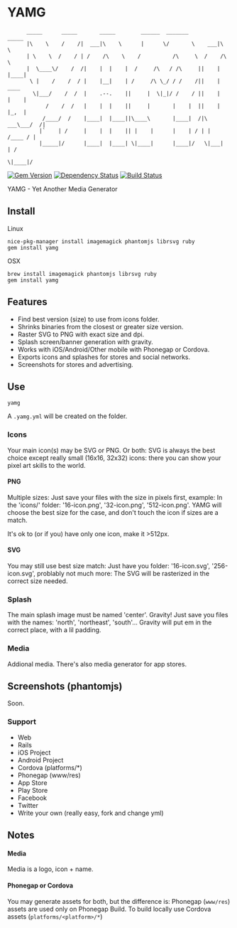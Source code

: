 # YAMG


          _____      _____       _____        ______  _______         _____
          |\    \    /    /|  ___|\    \      |      \/       \    ___|\    \
          | \    \  /    / | /    /\    \    /          /\     \  /    /\    \
          |  \____\/    /  /|    |  |    |  /     /\   / /\     ||    |  |____|
           \ |    /    /  / |    |__|    | /     /\ \_/ / /    /||    |    ____
            \|___/    /  /  |    .--.    ||     |  \|_|/ /    / ||    |   |    |
                /    /  /   |    |  |    ||     |       |    |  ||    |   |_,  |
               /____/  /    |____|  |____||\____\       |____|  /|\ ___\___/  /|
              |`    | /     |    |  |    || |    |      |    | / | |   /____ / |
              |_____|/      |____|  |____| \|____|      |____|/   \|___|    | /
                                                                      \|____|/


[![Gem Version](https://badge.fury.io/rb/yamg.png)](http://badge.fury.io/rb/yamg)
[![Dependency Status](https://gemnasium.com/nofxx/yamg.svg)](https://gemnasium.com/nofxx/yamg)
[![Build Status](https://travis-ci.org/nofxx/yamg.png?branch=master)](https://travis-ci.org/nofxx/yamg)

YAMG - Yet Another Media Generator



## Install

Linux

    nice-pkg-manager install imagemagick phantomjs librsvg ruby
    gem install yamg

OSX

    brew install imagemagick phantomjs librsvg ruby
    gem install yamg


## Features

* Find best version (size) to use from icons folder.
* Shrinks binaries from the closest or greater size version.
* Raster SVG to PNG with exact size and dpi.
* Splash screen/banner generation with gravity.
* Works with iOS/Android/Other mobile with Phonegap or Cordova.
* Exports icons and splashes for stores and social networks.
* Screenshots for stores and advertising.


## Use

    yamg

A `.yamg.yml` will be created on the folder.


### Icons

Your main icon(s) may be SVG or PNG. Or both:
SVG is always the best choice except really small (16x16, 32x32)
icons: there you can show your pixel art skills to the world.

#### PNG

Multiple sizes:
Just save your files with the size in pixels first, example:
In the 'icons/' folder: '16-icon.png', '32-icon.png', '512-icon.png'.
YAMG will choose the best size for the case, and don't touch
the icon if sizes are a match.

It's ok to (or if you) have only one icon, make it >512px.

#### SVG

You may still use best size match: Just have you folder:
'16-icon.svg', '256-icon.svg', problably not much more:
The SVG will be rasterized in the correct size needed.


### Splash

The main splash image must be named 'center'.
Gravity!
Just save you files with the names: 'north', 'northeast', 'south'...
Gravity will put em in the correct place, with a lil padding.


### Media

Addional media.
There's also media generator for app stores.


## Screenshots (phantomjs)

Soon.

### Support

* Web
* Rails
* iOS Project
* Android Project
* Cordova (platforms/*)
* Phonegap (www/res)
* App Store
* Play Store
* Facebook
* Twitter
* Write your own (really easy, fork and change yml)

## Notes

#### Media

Media is a logo, icon + name.


#### Phonegap or Cordova

You may generate assets for both, but the difference is:
Phonegap (`www/res`) assets are used only on Phonegap Build.
To build locally use Cordova assets (`platforms/<platform>/*`)
